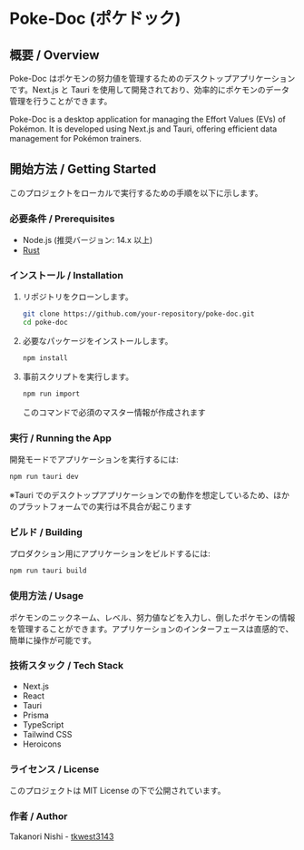# Poke-Doc (ポケドック)

## 概要 / Overview

Poke-Doc はポケモンの努力値を管理するためのデスクトップアプリケーションです。Next.js と Tauri を使用して開発されており、効率的にポケモンのデータ管理を行うことができます。

Poke-Doc is a desktop application for managing the Effort Values (EVs) of Pokémon. It is developed using Next.js and Tauri, offering efficient data management for Pokémon trainers.

## 開始方法 / Getting Started

このプロジェクトをローカルで実行するための手順を以下に示します。

### 必要条件 / Prerequisites

- Node.js (推奨バージョン: 14.x 以上)
- [Rust](https://www.rust-lang.org/ja/learn/get-started)

### インストール / Installation

1. リポジトリをクローンします。

   ```bash
   git clone https://github.com/your-repository/poke-doc.git
   cd poke-doc
   ```

2. 必要なパッケージをインストールします。

   ```bash
   npm install
   ```

3. 事前スクリプトを実行します。

   ```bash
   npm run import
   ```

   このコマンドで必須のマスター情報が作成されます

### 実行 / Running the App

開発モードでアプリケーションを実行するには:

```bash
npm run tauri dev
```

※Tauri でのデスクトップアプリケーションでの動作を想定しているため、ほかのプラットフォームでの実行は不具合が起こります

### ビルド / Building

プロダクション用にアプリケーションをビルドするには:

```bash
npm run tauri build
```

### 使用方法 / Usage

ポケモンのニックネーム、レベル、努力値などを入力し、倒したポケモンの情報を管理することができます。アプリケーションのインターフェースは直感的で、簡単に操作が可能です。

### 技術スタック / Tech Stack

- Next.js
- React
- Tauri
- Prisma
- TypeScript
- Tailwind CSS
- Heroicons

### ライセンス / License

このプロジェクトは MIT License の下で公開されています。

### 作者 / Author

Takanori Nishi - [tkwest3143](https://github.com/tkwest3143)
